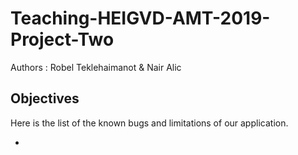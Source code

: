 # Teaching-HEIGVD-AMT-2019-Project-Two

Authors : Robel Teklehaimanot & Nair Alic

## Objectives

Here is the list of the known bugs and limitations of our application.

- 